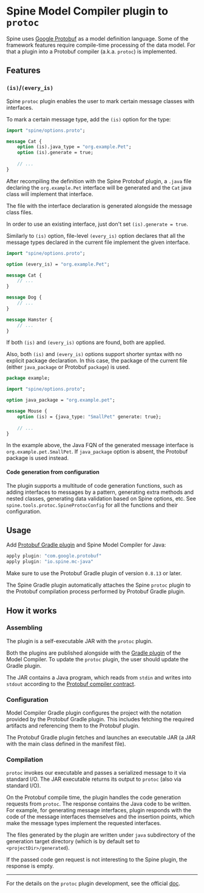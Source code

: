 # Spine Model Compiler plugin to `protoc`

Spine uses [Google Protobuf](https://developers.google.com/protocol-buffers/) as a model definition
language. Some of the framework features require compile-time processing of the data model. For that
a plugin into a Protobuf compiler (a.k.a. `protoc`) is implemented.

## Features

### `(is)`/`(every_is)`

Spine `protoc` plugin enables the user to mark certain message classes with interfaces.

To mark a certain message type, add the `(is)` option for the type:

```proto
import "spine/options.proto";

message Cat {
    option (is).java_type = "org.example.Pet";
    option (is).generate = true;
    
    // ...
}
``` 
After recompiling the definition with the Spine Protobuf plugin, a `.java` file declaring the 
`org.example.Pet` interface will be generated and the `Cat` java class will implement that 
interface.

The file with the interface declaration is generated alongside the message class files.

In order to use an existing interface, just don't set `(is).generate = true`.

Similarly to `(is)` option, file-level `(every_is)` option declares that all the message types 
declared in the current file implement the given interface.

```proto
import "spine/options.proto";

option (every_is) = "org.example.Pet";

message Cat {
    // ...
}

message Dog {
    // ...
}

message Hamster {
    // ...
}
```

If both `(is)` and `(every_is)` options are found, both are applied.

Also, both `(is)` and `(every_is)` options support shorter syntax with no explicit package 
declaration. In this case, the package of the current file (either `java_package` or Protobuf
`package`) is used.
```proto
package example;

import "spine/options.proto";

option java_package = "org.example.pet";

message Mouse {
    option (is) = {java_type: "SmallPet" generate: true};
    
    // ...
}
```

In the example above, the Java FQN of the generated message interface is 
`org.example.pet.SmallPet`.
If `java_package` option is absent, the Protobuf package is used instead.

#### Code generation from configuration

The plugin supports a multitude of code generation functions, such as adding interfaces to messages
by a pattern, generating extra methods and nested classes, generating data validation based on Spine
options, etc. See `spine.tools.protoc.SpineProtocConfig` for all the functions and their
configuration.

## Usage

Add [Protobuf Gradle plugin](https://github.com/google/protobuf-gradle-plugin)
and Spine Model Compiler for Java:
 
```groovy
apply plugin: "com.google.protobuf"
apply plugin: "io.spine.mc-java"
```

Make sure to use the Protobuf Gradle plugin of version `0.8.13` or later.

The Spine Gradle plugin automatically attaches the Spine `protoc` plugin to the Protobuf compilation
process performed by Protobuf Gradle plugin.

## How it works

### Assembling

The plugin is a self-executable JAR with the `protoc` plugin.
 
Both the plugins are published alongside with the [Gradle plugin](../mc-java) of the Model Compiler.
To update the `protoc` plugin, the user should update the Gradle plugin.

The JAR contains a Java program, which reads from `stdin` and writes into `stdout` according to 
the [Protobuf compiler contract](https://developers.google.com/protocol-buffers/docs/reference/other#plugins).

### Configuration

Model Compiler Gradle plugin configures the project with the notation provided by
the Protobuf Gradle plugin. This includes fetching the required artifacts and referencing them
to the Protobuf plugin.

The Protobuf Gradle plugin fetches and launches an executable JAR (a JAR with the main class
defined in the manifest file).

### Compilation

`protoc` invokes our executable and passes a serialized message to it via standard I/O. 
The JAR executable returns its output to `protoc` (also via standard I/O).

On the Protobuf compile time, the plugin handles the code generation requests from `protoc`.
The response contains the Java code to be written. For example, for generating message interfaces, 
plugin responds with the code of the message interfaces themselves and the insertion points, which 
make the message types implement the requested interfaces.

The files generated by the plugin are written under `java` subdirectory of the generation target
directory (which is by default set to `<projectDir>/generated`).
 
If the passed code gen request is not interesting to the Spine plugin, the response is empty.

---

For the details on the `protoc` plugin development, see the official 
[doc](https://developers.google.com/protocol-buffers/docs/reference/other#plugins).
